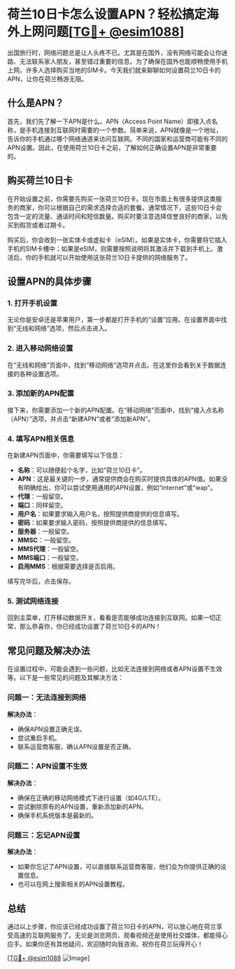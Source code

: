 # 荷兰10日卡怎么设置APN？轻松搞定海外上网问题[[TG💪+ @esim1088](https://t.me/s/esim1088)]

出国旅行时，网络问题总是让人头疼不已。尤其是在国外，没有网络可能会让你迷路、无法联系家人朋友，甚至错过重要的信息。为了确保在国外也能顺畅使用手机上网，许多人选择购买当地的SIM卡。今天我们就来聊聊如何设置荷兰10日卡的APN，让你在荷兰畅游无阻。

## 什么是APN？

首先，我们先了解一下APN是什么。APN（Access Point Name）即接入点名称，是手机连接到互联网时需要的一个参数。简单来说，APN就像是一个地址，告诉你的手机通过哪个网络通道来访问互联网。不同的国家和运营商可能有不同的APN设置。因此，在使用荷兰10日卡之前，了解如何正确设置APN是非常重要的。

## 购买荷兰10日卡

在开始设置之前，你需要先购买一张荷兰10日卡。现在市面上有很多提供这类服务的商家，你可以根据自己的需求选择合适的套餐。通常情况下，这些10日卡会包含一定的流量、通话时间和短信数量。购买时要注意选择信誉良好的商家，以免买到假货或者过期卡。

购买后，你会收到一张实体卡或虚拟卡（eSIM）。如果是实体卡，你需要将它插入手机的SIM卡槽中；如果是eSIM，则需要按照说明将其激活并下载到手机上。激活后，你的手机就可以开始使用这张荷兰10日卡提供的网络服务了。

## 设置APN的具体步骤

### 1. 打开手机设置

无论你是安卓还是苹果用户，第一步都是打开手机的“设置”应用。在设置界面中找到“无线和网络”选项，然后点击进入。

### 2. 进入移动网络设置

在“无线和网络”页面中，找到“移动网络”选项并点击。在这里你会看到关于数据连接的各种设置选项。

### 3. 添加新的APN配置

接下来，你需要添加一个新的APN配置。在“移动网络”页面中，找到“接入点名称（APN）”选项，并点击“新建APN”或者“添加新APN”。

### 4. 填写APN相关信息

在新建APN页面中，你需要填写以下信息：

- **名称**：可以随便起个名字，比如“荷兰10日卡”。
- **APN**：这是最关键的一步，通常提供商会在购买时提供具体的APN值。如果没有明确给出，你可以尝试使用通用的APN设置，例如“internet”或“wap”。
- **代理**：一般留空。
- **端口**：同样留空。
- **用户名**：如果要求输入用户名，按照提供商提供的信息填写。
- **密码**：如果要求输入密码，按照提供商提供的信息填写。
- **服务器**：一般留空。
- **MMSC**：一般留空。
- **MMS代理**：一般留空。
- **MMS端口**：一般留空。
- **启用MMS**：根据需要选择是否启用。

填写完毕后，点击保存。

### 5. 测试网络连接

回到主菜单，打开移动数据开关，看看是否能够成功连接到互联网。如果一切正常，那么恭喜你，你已经成功设置了荷兰10日卡的APN！

## 常见问题及解决办法

在设置过程中，可能会遇到一些问题，比如无法连接到网络或者APN设置不生效等。以下是一些常见的问题及其解决方法：

### 问题一：无法连接到网络

**解决办法**：
- 确保APN设置正确无误。
- 尝试重启手机。
- 联系运营商客服，确认APN设置是否正确。

### 问题二：APN设置不生效

**解决办法**：
- 确保在正确的移动网络模式下进行设置（如4G/LTE）。
- 尝试删除原有的APN设置，重新添加新的APN。
- 确保手机系统版本是最新的。

### 问题三：忘记APN设置

**解决办法**：
- 如果你忘记了APN设置，可以直接联系运营商客服，他们会为你提供正确的设置信息。
- 也可以在网上搜索相关的APN设置教程。

## 总结

通过以上步骤，你应该已经成功设置了荷兰10日卡的APN，可以放心地在荷兰享受高速的互联网服务了。无论是浏览网页、观看视频还是使用社交媒体，都能得心应手。如果你还有其他疑问，欢迎随时向我咨询。祝你在荷兰玩得开心！

[[TG💪+ @esim1088](https://t.me/s/esim1088) ![Image](https://i.postimg.cc/4NQfJmqS/Snipaste-2025-05-13-00-14-12.png)]